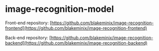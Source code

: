﻿# image-recognition-model

Front-end repository: [https://github.com/blakeminix/image-recognition-frontend](https://github.com/blakeminix/image-recognition-frontend)

Back-end repository: [https://github.com/blakeminix/image-recognition-backend](https://github.com/blakeminix/image-recognition-backend)
